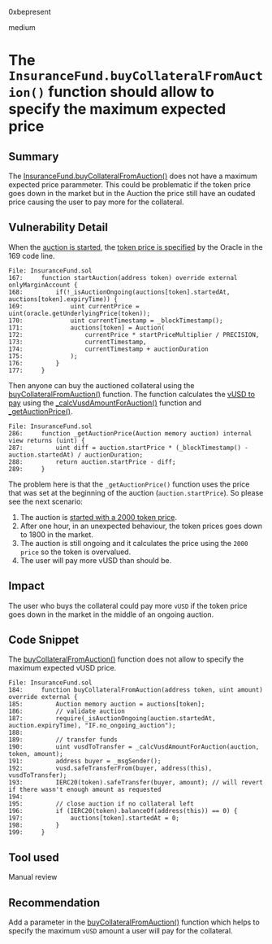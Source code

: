 0xbepresent

medium

# The `InsuranceFund.buyCollateralFromAuction()` function should allow to specify the maximum expected price

## Summary

The [InsuranceFund.buyCollateralFromAuction()](https://github.com/sherlock-audit/2023-04-hubble-exchange/blob/main/hubble-protocol/contracts/InsuranceFund.sol#L184) does not have a maximum expected price parammeter. This could be problematic if the token price goes down in the market but in the Auction the price still have an oudated price causing the user to pay more for the collateral.

## Vulnerability Detail

When the [auction is started](https://github.com/sherlock-audit/2023-04-hubble-exchange/blob/main/hubble-protocol/contracts/InsuranceFund.sol#L167), the [token price is specified](https://github.com/sherlock-audit/2023-04-hubble-exchange/blob/main/hubble-protocol/contracts/InsuranceFund.sol#L169) by the Oracle in the 169 code line.

```solidity
File: InsuranceFund.sol
167:     function startAuction(address token) override external onlyMarginAccount {
168:         if(!_isAuctionOngoing(auctions[token].startedAt, auctions[token].expiryTime)) {
169:             uint currentPrice = uint(oracle.getUnderlyingPrice(token));
170:             uint currentTimestamp = _blockTimestamp();
171:             auctions[token] = Auction(
172:                 currentPrice * startPriceMultiplier / PRECISION,
173:                 currentTimestamp,
174:                 currentTimestamp + auctionDuration
175:             );
176:         }
177:     }
```

Then anyone can buy the auctioned collateral using the [buyCollateralFromAuction()](https://github.com/sherlock-audit/2023-04-hubble-exchange/blob/main/hubble-protocol/contracts/InsuranceFund.sol#L184C14-L184C38) function. The function calculates the [vUSD to pay](https://github.com/sherlock-audit/2023-04-hubble-exchange/blob/main/hubble-protocol/contracts/InsuranceFund.sol#L190) using the [_calcVusdAmountForAuction()](https://github.com/sherlock-audit/2023-04-hubble-exchange/blob/main/hubble-protocol/contracts/InsuranceFund.sol#L297) function and [_getAuctionPrice()](https://github.com/sherlock-audit/2023-04-hubble-exchange/blob/main/hubble-protocol/contracts/InsuranceFund.sol#L286C14-L286C30).

```solidity
File: InsuranceFund.sol
286:     function _getAuctionPrice(Auction memory auction) internal view returns (uint) {
287:         uint diff = auction.startPrice * (_blockTimestamp() - auction.startedAt) / auctionDuration;
288:         return auction.startPrice - diff;
289:     }
```
The problem here is that the `_getAuctionPrice()` function uses the price that was set at the beginning of the auction (`auction.startPrice`). So please see the next scenario:

1. The auction is [started with a 2000 token price](https://github.com/sherlock-audit/2023-04-hubble-exchange/blob/main/hubble-protocol/contracts/InsuranceFund.sol#L169).
2. After one hour, in an unexpected behaviour, the token prices goes down to 1800 in the market.
3. The auction is still ongoing and it calculates the price using the `2000 price` so the token is overvalued.
4. The user will pay more vUSD than should be.

## Impact

The user who buys the collateral could pay more `vUSD` if the token price goes down in the market in the middle of an ongoing auction.

## Code Snippet

The [buyCollateralFromAuction()](https://github.com/sherlock-audit/2023-04-hubble-exchange/blob/main/hubble-protocol/contracts/InsuranceFund.sol#L184) function does not allow to specify the maximum expected vUSD price.

```solidity
File: InsuranceFund.sol
184:     function buyCollateralFromAuction(address token, uint amount) override external {
185:         Auction memory auction = auctions[token];
186:         // validate auction
187:         require(_isAuctionOngoing(auction.startedAt, auction.expiryTime), "IF.no_ongoing_auction");
188: 
189:         // transfer funds
190:         uint vusdToTransfer = _calcVusdAmountForAuction(auction, token, amount);
191:         address buyer = _msgSender();
192:         vusd.safeTransferFrom(buyer, address(this), vusdToTransfer);
193:         IERC20(token).safeTransfer(buyer, amount); // will revert if there wasn't enough amount as requested
194: 
195:         // close auction if no collateral left
196:         if (IERC20(token).balanceOf(address(this)) == 0) {
197:             auctions[token].startedAt = 0;
198:         }
199:     }
```

## Tool used

Manual review

## Recommendation

Add a parameter in the [buyCollateralFromAuction()](https://github.com/sherlock-audit/2023-04-hubble-exchange/blob/main/hubble-protocol/contracts/InsuranceFund.sol#L184) function which helps to specify the maximum `vUSD` amount a user will pay for the collateral.